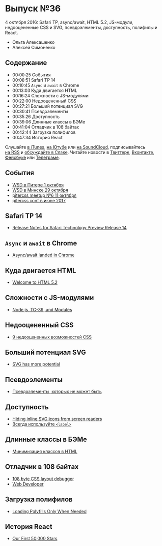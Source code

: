 # Выпуск №36

4 октября 2016: Safari TP, async/await, HTML 5.2, JS-модули, недооцененные CSS и SVG, псевдоэлементы, доступность, полифилы и React.

- Ольга Алексашенко
- Алексей Симоненко

## Содержание

- 00:00:25 События
- 00:08:51 Safari TP 14
- 00:10:45 `Async` и `await` в Chrome
- 00:13:03 Куда двигается HTML
- 00:16:24 Сложности с JS-модулями
- 00:22:00 Недооцененный CSS
- 00:27:21 Больший потенциал SVG
- 00:30:41 Псевдоэлементы
- 00:35:26 Доступность
- 00:39:06 Длинные классы в БЭМе
- 00:41:04 Отладчик в 108 байтах
- 00:42:44 Загрузка полифилов
- 00:47:34 История React

Слушайте [в iTunes](https://itunes.apple.com/ru/podcast/veb-standarty/id1080500016), [на Ютубе](https://www.youtube.com/playlist?list=PLMBnwIwFEFHcwuevhsNXkFTcadeX5R1Go) или [на SoundCloud](https://soundcloud.com/web-standards), подписывайтесь [на RSS](https://web-standards.ru/podcast/feed/) и [обсуждайте в Слаке](http://slack.web-standards.ru/). Читайте новости в [Твиттере](https://twitter.com/webstandards_ru), [Вконтакте](https://vk.com/webstandards_ru), [Фейсбуке](https://www.facebook.com/webstandardsru) или [Телеграме](https://t.me/webstandards_ru).

## События

- [WSD в Питере 1 октября](https://wsd.events/2016/10/01/)
- [WSD в Минске 29 октября](https://wsd.events/2016/10/29/)
- [pitercss meetup №6 11 октября](https://pitercss.timepad.ru/event/381033/)
- [pitercss conf в июне 2017](https://pitercss.com/)

## Safari TP 14

- [Release Notes for Safari Technology Preview Release 14](https://webkit.org/blog/6969/release-notes-for-safari-technology-preview-release-14/)

## `Async` и `await` в Chrome

- [Async/await landed in Chrome](https://twitter.com/malyw/status/780453672153124864)

## Куда двигается HTML

- [Welcome to HTML 5.2](http://developer.telerik.com/featured/welcome-to-html-5-2/)

## Сложности с JS-модулями

- [Node.js, TC-39, and Modules](https://hackernoon.com/node-js-tc-39-and-modules-a1118aecf95e)

## Недооцененный CSS

- [9 недооцененных возможностей CSS](http://prgssr.ru/development/9-nedoocenivaemyh-vozmozhnostej-css.html)

## Больший потенциал SVG

- [SVG has more potential](https://madebymike.com.au/writing/svg-has-more-potential/)

## Псевдоэлементы

- [Псевдоэлементы, которых не может быть](http://css-live.ru/articles-css/impossible-pseudos.html)

## Доступность

- [Hiding inline SVG icons from screen readers](http://www.456bereastreet.com/archive/201609/hiding_inline_svg_icons_from_screen_readers/)
- [Всегда используйте `<label>`](https://htmlacademy.ru/blog/115-always-use-a-label)

## Длинные классы в БЭМе

- [Минимизация классов в HTML](https://ru.bem.info/forum/1130/)

## Отладчик в 108 байтах

- [108 byte CSS layout debugger](https://twitter.com/addyosmani/status/780470199925346306)
- [Web Developer](https://chrispederick.com/work/web-developer/)

## Загрузка полифилов

- [Loading Polyfills Only When Needed](https://philipwalton.com/articles/loading-polyfills-only-when-needed/)

## История React

- [Our First 50,000 Stars](https://facebook.github.io/react/blog/2016/09/28/our-first-50000-stars.html)
